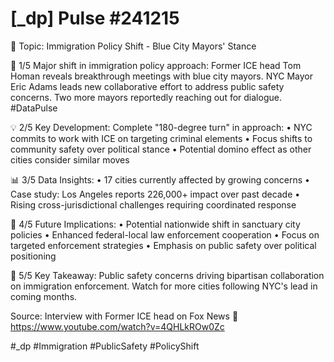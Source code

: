 # [_dp] Pulse #241215
📍 Topic: Immigration Policy Shift - Blue City Mayors' Stance

🧵 1/5
Major shift in immigration policy approach: Former ICE head Tom Homan reveals breakthrough meetings with blue city mayors. NYC Mayor Eric Adams leads new collaborative effort to address public safety concerns. Two more mayors reportedly reaching out for dialogue. #DataPulse

💡 2/5
Key Development: Complete "180-degree turn" in approach:
• NYC commits to work with ICE on targeting criminal elements
• Focus shifts to community safety over political stance
• Potential domino effect as other cities consider similar moves

📊 3/5
Data Insights:
• 17 cities currently affected by growing concerns
• Case study: Los Angeles reports 226,000+ impact over past decade
• Rising cross-jurisdictional challenges requiring coordinated response

🔮 4/5
Future Implications:
• Potential nationwide shift in sanctuary city policies
• Enhanced federal-local law enforcement cooperation
• Focus on targeted enforcement strategies
• Emphasis on public safety over political positioning

🎯 5/5
Key Takeaway: Public safety concerns driving bipartisan collaboration on immigration enforcement. Watch for more cities following NYC's lead in coming months.

Source: Interview with Former ICE head on Fox News
🔗 https://www.youtube.com/watch?v=4QHLkROw0Zc

#_dp #Immigration #PublicSafety #PolicyShift